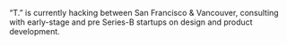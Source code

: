&ldquo;T.&rdquo; is currently hacking between San Francisco & Vancouver, consulting with early-stage and pre Series-B startups on design and product development.
